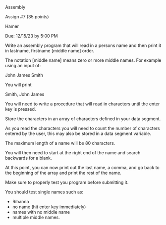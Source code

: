 Assembly

Assign #7 (35 points)

Hamer

Due: 12/15/23 by 5:00 PM

Write an assembly program that will read in a persons name
and then print it in lastname, firstname [middle name] order.

The notation [middle name] means zero or more middle names. For example using an input of:

John James Smith

You will print

Smith, John James

You will need to write a procedure that will read in
characters until the enter key is pressed.

Store the characters in an array of characters defined in your data segment.

As you read the characters you will need to count the number of characters entered by the user, this may also be
stored in a data segment variable.

The maximum length of a name will be 80 characters.

You will then need to start at the right end of the name and
search backwards for a blank.

At this point, you can now print out the last name, a comma, and go back to the beginning of the array and print the rest of the name.

Make sure to properly test you program before submitting it.

You should test single names such as:

- Rihanna
- no name (hit enter key immediately)
- names with no middle name
- multiple middle names.
